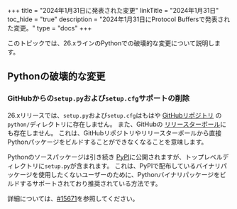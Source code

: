 +++
title = "2024年1月31日に発表された変更"
linkTitle = "2024年1月31日"
toc_hide = "true"
description = "2024年1月31日にProtocol Buffersで発表された変更。"
type = "docs"
+++

このトピックでは、26.xラインのPythonでの破壊的な変更について説明します。

## Pythonの破壊的な変更

### GitHubからの`setup.py`および`setup.cfg`サポートの削除

26.xリリースでは、`setup.py`および`setup.cfg`はもはや
[GitHubリポジトリ](https://github.com/protocolbuffers/protobuf/tree/main/python)
の`python/`ディレクトリに存在しません。
また、GitHubの
[リリースターボール](https://github.com/protocolbuffers/protobuf/releases)にも存在しません。
これは、GitHubリポジトリやリリースターボールから直接Pythonパッケージをビルドすることができなくなることを意味します。

Pythonのソースパッケージは引き続き
[PyPI](https://pypi.org/project/protobuf/#files)に公開されますが、トップレベルディレクトリに`setup.py`が含まれます。
これは、PyPIで配布しているバイナリパッケージを使用したくないユーザーのために、Pythonバイナリパッケージをビルドするサポートされており推奨されている方法です。

詳細については、[#15671](https://github.com/protocolbuffers/protobuf/pull/15671)を参照してください。
